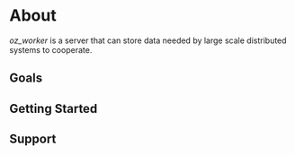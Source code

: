 About
=====

*oz_worker* is a server that can store data needed by large scale distributed systems to cooperate.

Goals
-----

Getting Started
---------------

Support
-------

